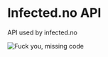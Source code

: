 Infected.no API
===============

API used by infected.no


![Fuck you, missing code](http://i.imgur.com/BkS0Y.jpg)
